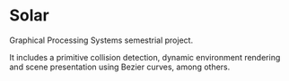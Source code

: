 # Solar
Graphical Processing Systems semestrial project.

It includes a primitive collision detection, dynamic environment rendering and scene presentation using Bezier curves, among others.
